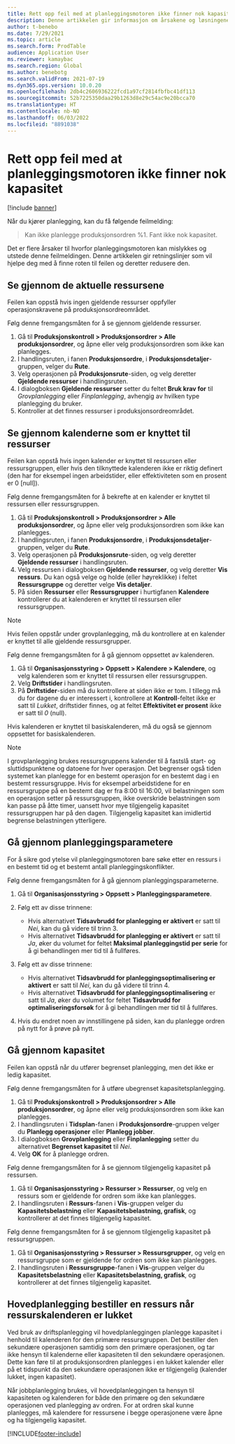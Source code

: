 ```yaml
---
title: Rett opp feil med at planleggingsmotoren ikke finner nok kapasitet og begrenset kapasitet
description: Denne artikkelen gir informasjon om årsakene og løsningene for "Produksjonsordre %1 kan ikke planlegges. Feilmeldingen om at planleggingsmotoren ikke finner nok kapasitet.
author: t-benebo
ms.date: 7/29/2021
ms.topic: article
ms.search.form: ProdTable
audience: Application User
ms.reviewer: kamaybac
ms.search.region: Global
ms.author: benebotg
ms.search.validFrom: 2021-07-19
ms.dyn365.ops.version: 10.0.20
ms.openlocfilehash: 2db4c2606936222fcd1a97cf2814fbfbc41df113
ms.sourcegitcommit: 52b7225350daa29b1263d8e29c54ac9e20bcca70
ms.translationtype: HT
ms.contentlocale: nb-NO
ms.lasthandoff: 06/03/2022
ms.locfileid: "8891038"
---
```

# <a name="fix-the-not-enough-capacity-could-be-found-scheduling-engine-error"></a>Rett opp feil med at planleggingsmotoren ikke finner nok kapasitet

[!include [banner](../includes/banner.md)]

Når du kjører planlegging, kan du få følgende feilmelding:

> Kan ikke planlegge produksjonsordren %1. Fant ikke nok kapasitet.

Det er flere årsaker til hvorfor planleggingsmotoren kan mislykkes og utstede denne feilmeldingen. Denne artikkelen gir retningslinjer som vil hjelpe deg med å finne roten til feilen og deretter redusere den.

## <a name="review-the-applicable-resources"></a>Se gjennom de aktuelle ressursene

Feilen kan oppstå hvis ingen gjeldende ressurser oppfyller operasjonskravene på produksjonsordreområdet.

Følg denne fremgangsmåten for å se gjennom gjeldende ressurser.

1. Gå til **Produksjonskontroll \> Produksjonsordrer \> Alle produksjonsordrer**, og åpne eller velg produksjonsordren som ikke kan planlegges.
1. I handlingsruten, i fanen **Produksjonsordre**, i **Produksjonsdetaljer**-gruppen, velger du **Rute**.
1. Velg operasjonen på **Produksjonsrute**-siden, og velg deretter **Gjeldende ressurser** i handlingsruten.
1. I dialogboksen **Gjeldende ressurser** setter du feltet **Bruk krav for** til *Grovplanlegging* eller *Finplanlegging*, avhengig av hvilken type planlegging du bruker.
1. Kontroller at det finnes ressurser i produksjonsordreområdet.

## <a name="review-the-calendars-that-are-associated-with-resources"></a>Se gjennom kalenderne som er knyttet til ressurser

Feilen kan oppstå hvis ingen kalender er knyttet til ressursen eller ressursgruppen, eller hvis den tilknyttede kalenderen ikke er riktig definert (den har for eksempel ingen arbeidstider, eller effektiviteten som en prosent er 0 \[null\]).

Følg denne fremgangsmåten for å bekrefte at en kalender er knyttet til ressursen eller ressursgruppen.

1. Gå til **Produksjonskontroll \> Produksjonsordrer \> Alle produksjonsordrer**, og åpne eller velg produksjonsordren som ikke kan planlegges.
1. I handlingsruten, i fanen **Produksjonsordre**, i **Produksjonsdetaljer**-gruppen, velger du **Rute**.
1. Velg operasjonen på **Produksjonsrute**-siden, og velg deretter **Gjeldende ressurser** i handlingsruten.
1. Velg ressursen i dialogboksen **Gjeldende ressurser**, og velg deretter **Vis ressurs**. Du kan også velge og holde (eller høyreklikke) i feltet **Ressursgruppe** og deretter velge **Vis detaljer**.
1. På siden **Ressurser** eller **Ressursgrupper** i hurtigfanen **Kalendere** kontrollerer du at kalenderen er knyttet til ressursen eller ressursgruppen.

> [!NOTE]
> Hvis feilen oppstår under grovplanlegging, må du kontrollere at en kalender er knyttet til alle gjeldende ressursgrupper.

Følg denne fremgangsmåten for å gå gjennom oppsettet av kalenderen.

1. Gå til **Organisasjonsstyring \> Oppsett \> Kalendere \> Kalendere**, og velg kalenderen som er knyttet til ressursen eller ressursgruppen.
1. Velg **Driftstider** i handlingsruten.
1. På **Driftstider**-siden må du kontrollere at siden ikke er tom. I tillegg må du for dagene du er interessert i, kontrollere at **Kontroll**-feltet ikke er satt til *Lukket*, driftstider finnes, og at feltet **Effektivitet er prosent** ikke er satt til *0* (null).

Hvis kalenderen er knyttet til basiskalenderen, må du også se gjennom oppsettet for basiskalenderen.

> [!NOTE]
> I grovplanlegging brukes ressursgruppens kalender til å fastslå start- og sluttidspunktene og datoene for hver operasjon. Det begrenser også tiden systemet kan planlegge for en bestemt operasjon for en bestemt dag i en bestemt ressursgruppe. Hvis for eksempel arbeidstidene for en ressursgruppe på en bestemt dag er fra 8:00 til 16:00, vil belastningen som en operasjon setter på ressursgruppen, ikke overskride belastningen som kan passe på åtte timer, uansett hvor mye tilgjengelig kapasitet ressursgruppen har på den dagen. Tilgjengelig kapasitet kan imidlertid begrense belastningen ytterligere.

## <a name="review-the-scheduling-parameters"></a>Gå gjennom planleggingsparametere

For å sikre god ytelse vil planleggingsmotoren bare søke etter en ressurs i en bestemt tid og et bestemt antall planleggingskonflikter.

Følg denne fremgangsmåten for å gå gjennom planleggingsparameterne.

1. Gå til **Organisasjonsstyring \> Oppsett \> Planleggingsparametere**.
1. Følg ett av disse trinnene:

    - Hvis alternativet **Tidsavbrudd for planlegging er aktivert** er satt til *Nei*, kan du gå videre til trinn 3.
    - Hvis alternativet **Tidsavbrudd for planlegging er aktivert** er satt til *Ja*, øker du volumet for feltet **Maksimal planleggingstid per serie** for å gi behandlingen mer tid til å fullføres.

1. Følg ett av disse trinnene:

    - Hvis alternativet **Tidsavbrudd for planleggingsoptimalisering er aktivert** er satt til *Nei*, kan du gå videre til trinn 4.
    - Hvis alternativet **Tidsavbrudd for planleggingsoptimalisering** er satt til *Ja*, øker du volumet for feltet **Tidsavbrudd for optimaliseringsforsøk** for å gi behandlingen mer tid til å fullføres.

1. Hvis du endret noen av innstillingene på siden, kan du planlegge ordren på nytt for å prøve på nytt.

## <a name="review-capacity"></a>Gå gjennom kapasitet

Feilen kan oppstå når du utfører begrenset planlegging, men det ikke er ledig kapasitet.

Følg denne fremgangsmåten for å utføre ubegrenset kapasitetsplanlegging.

1. Gå til **Produksjonskontroll \> Produksjonsordrer \> Alle produksjonsordrer**, og åpne eller velg produksjonsordren som ikke kan planlegges.
1. I handlingsruten i **Tidsplan**-fanen i **Produksjonsordre**-gruppen velger du **Planlegg operasjoner** eller **Planlegg jobber**.
1. I dialogboksen **Grovplanlegging** eller **Finplanlegging** setter du alternativet **Begrenset kapasitet** til *Nei*.
1. Velg **OK** for å planlegge ordren.

Følg denne fremgangsmåten for å se gjennom tilgjengelig kapasitet på ressursen.

1. Gå til **Organisasjonsstyring \> Ressurser \> Ressurser**, og velg en ressurs som er gjeldende for ordren som ikke kan planlegges.
1. I handlingsruten i **Ressurs**-fanen i **Vis**-gruppen velger du **Kapasitetsbelastning** eller **Kapasitetsbelastning, grafisk**, og kontrollerer at det finnes tilgjengelig kapasitet.

Følg denne fremgangsmåten for å se gjennom tilgjengelig kapasitet på ressursgruppen.

1. Gå til **Organisasjonsstyring \> Ressurser \> Ressursgrupper**, og velg en ressursgruppe som er gjeldende for ordren som ikke kan planlegges.
1. I handlingsruten i **Ressursgruppe**-fanen i **Vis**-gruppen velger du **Kapasitetsbelastning** eller **Kapasitetsbelastning, grafisk**, og kontrollerer at det finnes tilgjengelig kapasitet.

## <a name="master-planning-books-a-resource-when-the-resource-calendar-is-closed"></a>Hovedplanlegging bestiller en ressurs når ressurskalenderen er lukket

Ved bruk av driftsplanlegging vil hovedplanleggingen planlegge kapasitet i henhold til kalenderen for den primære ressursgruppen. Det bestiller den sekundære operasjonen samtidig som den primære operasjonen, og tar ikke hensyn til kalenderne eller kapasiteten til den sekundære operasjonen. Dette kan føre til at produksjonsordren planlegges i en lukket kalender eller på et tidspunkt da den sekundære operasjonen ikke er tilgjengelig (kalender lukket, ingen kapasitet).

Når jobbplanlegging brukes, vil hovedplanleggingen ta hensyn til kapasiteten og kalenderen for både den primære og den sekundære operasjonen ved planlegging av ordren. For at ordren skal kunne planlegges, må kalendere for ressursene i begge operasjonene være åpne og ha tilgjengelig kapasitet.

[!INCLUDE[footer-include](../../includes/footer-banner.md)]
